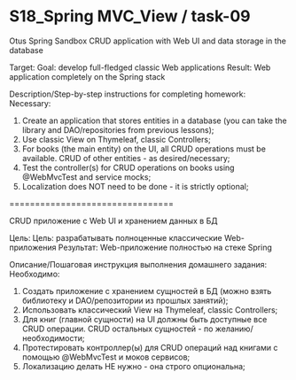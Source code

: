 # S18_Spring MVC_View / task-09

Otus Spring Sandbox
CRUD application with Web UI and data storage in the database

Target:
Goal: develop full-fledged classic Web applications
Result: Web application completely on the Spring stack


Description/Step-by-step instructions for completing homework:
Necessary:
1) Create an application that stores entities in a database (you can take the library and DAO/repositories from previous lessons);
2) Use classic View on Thymeleaf, classic Controllers;
3) For books (the main entity) on the UI, all CRUD operations must be available. CRUD of other entities - as desired/necessary;
4) Test the controller(s) for CRUD operations on books using @WebMvcTest and service mocks;
5) Localization does NOT need to be done - it is strictly optional;

================================

CRUD приложение с Web UI и хранением данных в БД

Цель:
Цель: разрабатывать полноценные классические Web-приложения
Результат: Web-приложение полностью на стеке Spring


Описание/Пошаговая инструкция выполнения домашнего задания:
Необходимо:
1) Создать приложение с хранением сущностей в БД (можно взять библиотеку и DAO/репозитории из прошлых занятий);
2) Использовать классический View на Thymeleaf, classic Controllers;
3) Для книг (главной сущности) на UI должны быть доступные все CRUD операции. CRUD остальных сущностей - по желанию/необходимости;
4) Протестировать контроллер(ы) для CRUD операций над книгами с помощью @WebMvcTest и моков сервисов;
5) Локализацию делать НЕ нужно - она строго опциональна;
